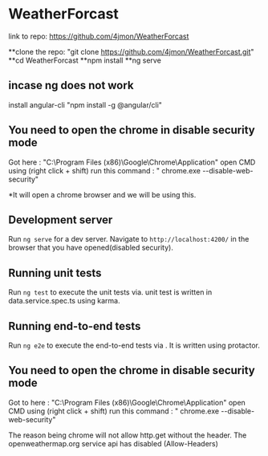 # WeatherForcast
link to repo: https://github.com/4jmon/WeatherForcast


**clone the repo:  "git clone https://github.com/4jmon/WeatherForcast.git"
**cd WeatherForcast
**npm install
**ng serve

## incase ng does not work
install angular-cli 
"npm  install  -g @angular/cli"

## You need to open the chrome in disable security mode
Got  here :  "C:\Program Files (x86)\Google\Chrome\Application" open CMD using (right click + shift)
run this command : 
" chrome.exe  --disable-web-security"

*It will open a chrome browser and we will be using this.

## Development server

Run `ng serve` for a dev server. Navigate to `http://localhost:4200/` in the browser that you have opened(disabled security). 


## Running unit tests

Run `ng test` to execute the unit tests via. 
unit test is written in data.service.spec.ts using karma.

## Running end-to-end tests

Run `ng e2e` to execute the end-to-end tests via . It is written using protactor.

## You need to open the chrome in disable security mode
Got to here :  "C:\Program Files (x86)\Google\Chrome\Application" open CMD using (right click + shift)
run this command : 
" chrome.exe  --disable-web-security"

The reason being chrome will not allow http.get without the header.
The openweathermap.org service api has disabled (Allow-Headers)
